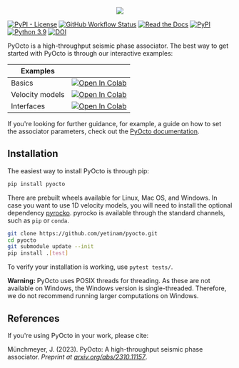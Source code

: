 <p align="center">
  <img src="https://raw.githubusercontent.com/yetinam/pyocto/main/docs/_static/pyocto_logo_outlined.svg" />
</p>

[![PyPI - License](https://img.shields.io/pypi/l/pyocto)](https://github.com/yetinam/pyocto/blob/main/LICENSE)
[![GitHub Workflow Status](https://img.shields.io/github/actions/workflow/status/yetinam/pyocto/lint_and_test.yml?branch=main)](https://github.com/yetinam/pyocto)
[![Read the Docs](https://img.shields.io/readthedocs/pyocto)](https://pyocto.readthedocs.io/en/latest/)
[![PyPI](https://img.shields.io/pypi/v/pyocto)](https://pypi.org/project/pyocto/)
[![Python 3.9](https://img.shields.io/badge/python-3.9+-blue.svg)](https://www.python.org/downloads/release/python-390/)
[![DOI](https://zenodo.org/badge/DOI/10.5281/zenodo.10016666.svg)](https://doi.org/10.5281/zenodo.10016666)

PyOcto is a high-throughput seismic phase associator.
The best way to get started with PyOcto is through our interactive examples:

| Examples                             |                                                                                                                                                                                   |
|--------------------------------------|-----------------------------------------------------------------------------------------------------------------------------------------------------------------------------------|
| Basics                               | [![Open In Colab](https://colab.research.google.com/assets/colab-badge.svg)](https://colab.research.google.com/github/yetinam/pyocto/blob/main/examples/01_basics.ipynb)          |
| Velocity models                      | [![Open In Colab](https://colab.research.google.com/assets/colab-badge.svg)](https://colab.research.google.com/github/yetinam/pyocto/blob/main/examples/02_velocity_models.ipynb) |
| Interfaces                           | [![Open In Colab](https://colab.research.google.com/assets/colab-badge.svg)](https://colab.research.google.com/github/yetinam/pyocto/blob/main/examples/03_interfaces.ipynb)      |

If you're looking for further guidance, for example, a guide on how to set
the associator parameters, check out the [PyOcto documentation](https://pyocto.readthedocs.io).

## Installation

The easiest way to install PyOcto is through pip:

```bash
pip install pyocto
```

There are prebuilt wheels available for Linux, Mac OS, and Windows.
In case you want to use 1D velocity models, you will need to install
the optional dependency [pyrocko](https://pyrocko.org/). pyrocko is available through the
standard channels, such as `pip` or `conda`.

```bash
git clone https://github.com/yetinam/pyocto.git
cd pyocto
git submodule update --init
pip install .[test]
```

To verify your installation is working, use `pytest tests/`.

**Warning:** PyOcto uses POSIX threads for threading. As these are not available on Windows,
the Windows version is single-threaded. Therefore, we do not recommend running larger computations
on Windows.

## References
If you're using PyOcto in your work, please cite:

Münchmeyer, J. (2023). PyOcto: A high-throughput seismic phase associator. *Preprint at [arxiv.org/abs/2310.11157](https://arxiv.org/abs/2310.11157)*.
